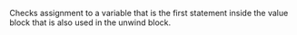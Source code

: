 Checks assignment to a variable that is the first statement inside the value block that is also used in the unwind block.